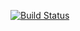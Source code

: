 [![Build Status](https://travis-ci.org/a9s-examples/go-gin.svg)](https://travis-ci.org/a9s-examples/go-gin)
